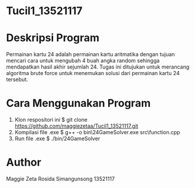 # Tucil1_13521117

# Deskripsi Program
Permainan kartu 24 adalah permainan kartu aritmatika dengan tujuan mencari cara untuk mengubah 4 buah angka random sehingga mendapatkan hasil akhir sejumlah 24. Tugas ini ditujukan untuk merancang algoritma brute force untuk menemukan solusi dari permainan kartu 24 tersebut.

# Cara Menggunakan Program
1. Klon respositori ini
$ git clone https://github.com/maggiezetaa/Tucil1_13521117.git
2. Kompilasi file .exe
$ g++ -o bin\24GameSolver.exe src\function.cpp
3. Run file .exe
$ ./bin/24GameSolver

# Author
Maggie Zeta Rosida Simangunsong
13521117
